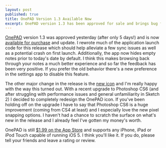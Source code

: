 ```yaml
---
layout: post
published: true
title: OnePAD Version 1.3 Available Now
excerpt: OnePAD version 1.3 has been approved for sale and brings bug fixes, better browsing and a brand new icon.
---
```


[OnePAD](http://www.onepadapp.com) version 1.3 was approved yesterday (after only 5 days!) and is now [available for purchase](http://itunes.apple.com/us/app/onepad-notebook-and-journal/id523440773?mt=8) and update. I rewrote much of the application launch code for this release which should help alleviate a few sync issues as well as a potential crash on first launch. Additionally, the app now hides empty notes prior to today's date by default. I think this makes browsing back through your notes a much better experience and so far the feedback has been very positive. If you prefer the old behavior there's a new preference in the settings app to disable this feature.

The other major change in the release is the [new icon](http://dribbble.com/shots/674892-OnePAD-Icon) and I'm really happy with the way this turned out. With a recent upgrade to Photoshop CS6 (and after struggling with performance issues and general unfamiliarity in Sketch 2) I decided to completely redesign the OnePAD icon. If you've been holding off on the upgrade I have to say that Photoshop CS6 is a huge improvement (coming from CS4 at least) and I especially love the new pixel snapping options. I haven't had a chance to scratch the surface on what's new in the release and I already feel I've gotten my money's worth.

OnePAD is still [$1.99 on the App Store](http://itunes.apple.com/us/app/onepad-notebook-and-journal/id523440773?mt=8) and supports any iPhone, iPad or iPod Touch capable of running iOS 5. I think you'll like it. If you do, please tell your friends and leave a rating or review.
